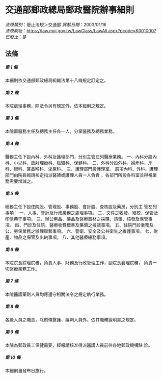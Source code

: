 # 交通部郵政總局郵政醫院辦事細則

*法規類別*：廢止法規＞交通部
*異動日期*：2003/01/16  
*法規網址*：https://law.moj.gov.tw/LawClass/LawAll.aspx?pcode=K0010007
*已廢止*：是


## 法條
##### 第 1 條
本細則依交通部郵政總局組織法第十八條規定訂定之。

##### 第 2 條
本院處理事務，除法令另有規定外，依本細則之規定。

##### 第 3 條
本院置醫務主任及總務主任各一人，分掌醫務及總務業務。

##### 第 4 條
醫務主任下設內科、外科及護理部門，分別主管左列醫療業務。
一、內科分設內科、小兒科、放射理療科、檢驗科、保健科。
二、外科分設外科、婦產科、牙科、眼科、耳鼻喉科、泌尿科。
三、護理部門設護理室。
前項內科、外科、護理部門由院長報請核定指派醫師或護理人員一人負責
，各部門所設各科室並得視業務需要增減之。


##### 第 5 條
總務主任下設住院股、管理股、事務股、會計股、查核股及藥房，分別主
管左列事項：
一、人事、會計及行政業務之處理事項。
二、文件之收發、繕校、保管及印信典守事項。
三、辦公用品、藥品及醫療器材之採購、請領、核發及保管事項。
四、門診及住院、醫療收費標準及藥價之擬議事項。
五、住院門診業務及公、勞保業務之辦理聯繫事項。
六、警衛、安全及公共衛生之維護事項。
七、財產、物品之保管及出納事項。
八、其他醫療總務事項。


##### 第 6 條
本院院長綜理院務，負責人事、財務及行政管理工作，副院長襄理院務，
負責一切醫療業務工作。

##### 第 7 條
本院醫護藥劑人員均應遵守相關法令之規定執行業務。

##### 第 8 條
各級人員之職責，除前條醫護、藥劑人員外，依其職務說明書之規定。

##### 第 9 條
本院為郵政員工保健需要，經報請核准得派醫護人員前往各地郵政機構駐
診。

##### 第 10 條
本細則自發布日施行。


